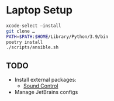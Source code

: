 # Laptop Setup

```bash
xcode-select —install
git clone …
PATH=$PATH:$HOME/Library/Python/3.9/bin
poetry install
./scripts/ansible.sh
```

## TODO

- Install external packages:
  - [Sound Control](https://staticz.com/soundcontrol/) 
- Manage JetBrains configs
